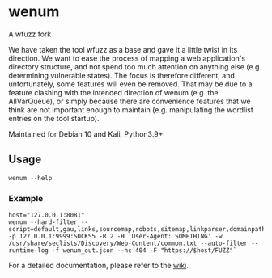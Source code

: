 # wenum

A wfuzz fork

We have taken the tool wfuzz as a base and gave it a little twist in its direction. 
We want to ease the process of mapping a web application's directory structure, and not spend too much attention on anything else (e.g. determining vulnerable states). 
The focus is therefore different, and unfortunately, some features will even be removed. 
That may be due to a feature clashing with the intended direction of wenum (e.g. the AllVarQueue), or simply because there are convenience features that we think are not important enough to maintain (e.g. manipulating the wordlist entries on the tool startup).

Maintained for Debian 10 and Kali, Python3.9+

## Usage

`wenum --help`

### Example
```
host="127.0.0.1:8081"
wenum --hard-filter --script=default,gau,links,sourcemap,robots,sitemap,linkparser,domainpath -p 127.0.0.1:9999:SOCKS5 -R 2 -H 'User-Agent: SOMETHING' -w /usr/share/seclists/Discovery/Web-Content/common.txt --auto-filter --runtime-log -f wenum_out.json --hc 404 -F "https://$host/FUZZ"`
```

For a detailed documentation, please refer to the [wiki](https://github.com/WebFuzzForge/wenum/wiki).
